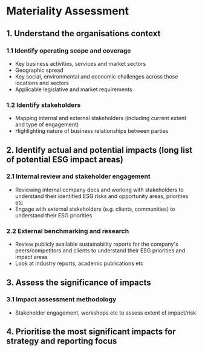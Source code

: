 # Materiality Assessment

## 1. Understand the organisations context

### 1.1 Identify operating scope and coverage

- Key business activities, services and market sectors
- Geographic spread
- Key social, environmental and economic challenges across those locations and sectors
- Applicable legislative and market requirements

### 1.2 Identify stakeholders

- Mapping internal and external stakeholders (including current extent and type of engagement)
- Highlighting nature of business relationships between parties

## 2. Identify actual and potential impacts (long list of potential ESG impact areas)

### 2.1 Internal review and stakeholder engagement

- Reviewing internal company docs and working with stakeholders to understand their identified ESG risks and opportunity areas, priorities etc
- Engage with external stakeholders (e.g. clients, communities) to understand their ESG priorities

### 2.2 External benchmarking and research

- Review publicly available sustainability reports for the company's peers/competitors and clients to understand their ESG priorities and impact areas
- Look at industry reports, academic publications etc

## 3. Assess the significance of impacts

### 3.1 Impact assessment methodology

- Stakeholder engagement, workshops etc to assess extent of impact/risk

## 4. Prioritise the most significant impacts for strategy and reporting focus